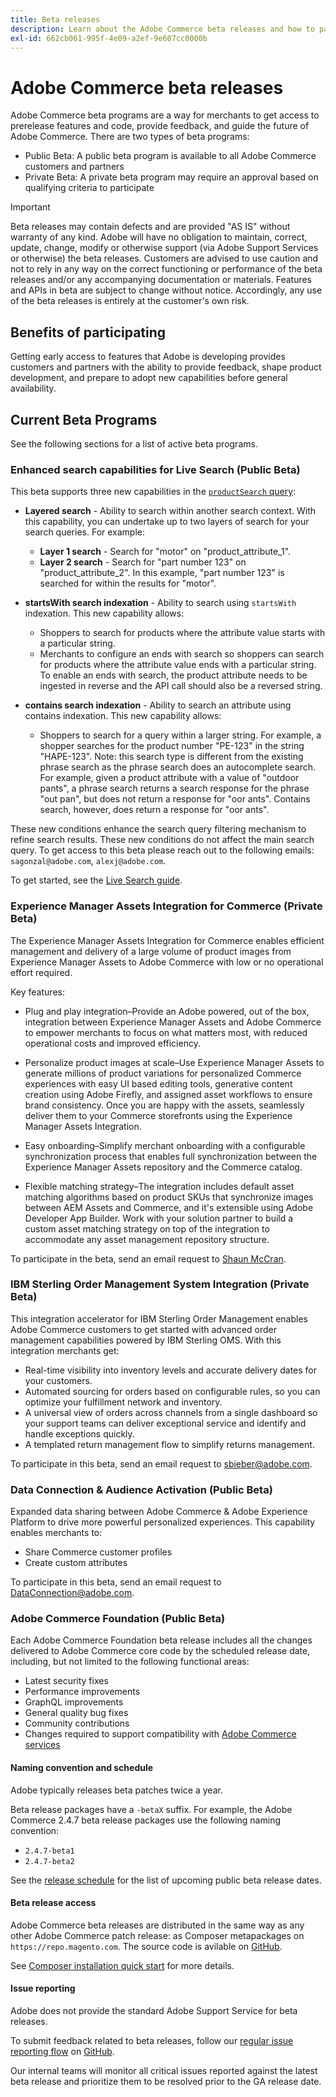 ```yaml
---
title: Beta releases
description: Learn about the Adobe Commerce beta releases and how to participate.
exl-id: 662cb061-995f-4e09-a2ef-9e607cc0000b
---
```

# Adobe Commerce beta releases

Adobe Commerce beta programs are a way for merchants to get access to prerelease features and code, provide feedback, and guide the future of Adobe Commerce. There are two types of beta programs:

- Public Beta: A public beta program is available to all Adobe Commerce customers and partners
- Private Beta: A private beta program may require an approval based on qualifying criteria to participate

>[!IMPORTANT]
>
>Beta releases may contain defects and are provided "AS IS" without warranty of any kind. Adobe will have no obligation to maintain, correct, update, change, modify or otherwise support (via Adobe Support Services or otherwise) the beta releases. Customers are advised to use caution and not to rely in any way on the correct functioning or performance of the beta releases and/or any accompanying documentation or materials. Features and APIs in beta are subject to change without notice. Accordingly, any use of the beta releases is entirely at the customer's own risk.

## Benefits of participating

Getting early access to features that Adobe is developing provides customers and partners with the ability to provide feedback, shape product development, and prepare to adopt new capabilities before general availability.

## Current Beta Programs

See the following sections for a list of active beta programs.

### Enhanced search capabilities for Live Search (Public Beta)

This beta supports three new capabilities in the [`productSearch` query](https://developer.adobe.com/commerce/services/graphql/live-search/product-search/):

- **Layered search** - Ability to search within another search context. With this capability, you can undertake up to two layers of search for your search queries. For example:
  
  - **Layer 1 search** - Search for "motor" on "product_attribute_1".
  - **Layer 2 search** - Search for "part number 123" on "product_attribute_2". In this example, "part number 123" is searched for within the results for "motor".

- **startsWith search indexation** - Ability to search using `startsWith` indexation. This new capability allows:

  - Shoppers to search for products where the attribute value starts with a particular string.
  - Merchants to configure an ends with search so shoppers can search for products where the attribute value ends with a particular string. To enable an ends with search, the product attribute needs to be ingested in reverse and the API call should also be a reversed string.

- **contains search indexation** - Ability to search an attribute using contains indexation. This new capability allows:

    - Shoppers to search for a query within a larger string. For example, a shopper searches for the product number "PE-123" in the string "HAPE-123". Note: this search type is different from the existing phrase search as the phrase search does an autocomplete search. For example, given a product attribute with a value of "outdoor pants", a phrase search returns a search response for the phrase "out pan", but does not return a response for "oor ants". Contains search, however, does return a response for "oor ants".

These new conditions enhance the search query filtering mechanism to refine search results. These new conditions do not affect the main search query. To get access to this beta please reach out to the following emails: `sagonzal@adobe.com`, `alexj@adobe.com`.

To get started, see the [Live Search guide](https://experienceleague.adobe.com/en/docs/commerce-merchant-services/live-search/install#install-the-live-search-beta).

### Experience Manager Assets Integration for Commerce (Private Beta)

The Experience Manager Assets Integration for Commerce enables efficient management and delivery of a large volume of product images from Experience Manager Assets to Adobe Commerce with low or no operational effort required.

Key features:

- Plug and play integration–Provide an Adobe powered, out of the box, integration between Experience Manager Assets and Adobe Commerce to empower merchants to focus on what matters most, with reduced operational costs and improved efficiency.

- Personalize product images at scale–Use Experience Manager Assets to generate millions of product variations for personalized Commerce experiences with easy UI based editing tools, generative content creation using Adobe Firefly, and assigned asset workflows to ensure brand consistency. Once you are happy with the assets, seamlessly deliver them to your Commerce storefronts using the Experience Manager Assets Integration.

- Easy onboarding–Simplify merchant onboarding with a configurable synchronization process that enables full synchronization between the Experience Manager Assets repository and the Commerce catalog.

- Flexible matching strategy–The integration includes default asset matching algorithms based on product SKUs that synchronize images between AEM Assets and Commerce, and it's extensible using Adobe Developer App Builder. Work with your solution partner to build a custom asset matching strategy on top of the integration to accommodate any asset management repository structure.

To participate in the beta, send an email request to [Shaun McCran](mailto:mccran@adobe.com).

### IBM Sterling Order Management System Integration (Private Beta)

This integration accelerator for IBM Sterling Order Management enables Adobe Commerce customers to get started with advanced order management capabilities powered by IBM Sterling OMS. With this integration merchants get:

- Real-time visibility into inventory levels and accurate delivery dates for your customers.
- Automated sourcing for orders based on configurable rules, so you can optimize your fulfillment network and inventory.
- A universal view of orders across channels from a single dashboard so your support teams can deliver exceptional service and identify and handle exceptions quickly.
- A templated return management flow to simplify returns management.

To participate in this beta, send an email request to [sbieber@adobe.com](mailto:sbieber@adobe.com).

### Data Connection & Audience Activation (Public Beta)

Expanded data sharing between Adobe Commerce & Adobe Experience Platform to drive more powerful personalized experiences. This capability enables merchants to:

- Share Commerce customer profiles
- Create custom attributes

To participate in this beta, send an email request to [DataConnection@adobe.com](mailto:DataConnection@adobe.com).

### Adobe Commerce Foundation (Public Beta)

Each Adobe Commerce Foundation beta release includes all the changes delivered to Adobe Commerce core code by the scheduled release date, including, but not limited to the following functional areas: 

- Latest security fixes
- Performance improvements
- GraphQL improvements
- General quality bug fixes
- Community contributions
- Changes required to support compatibility with [Adobe Commerce services](https://experienceleague.adobe.com/docs/commerce-merchant-services/user-guides/home.html)

#### Naming convention and schedule

Adobe typically releases beta patches twice a year.

Beta release packages have a `-betaX` suffix. For example, the Adobe Commerce 2.4.7 beta release packages use the following naming convention:

- `2.4.7-beta1`
- `2.4.7-beta2`

See the [release schedule](schedule.md) for the list of upcoming public beta release dates.


#### Beta release access

Adobe Commerce beta releases are distributed in the same way as any other Adobe Commerce patch release: as Composer metapackages on `https://repo.magento.com`. The source code is avilable on [GitHub](https://github.com/magento/magento2).

See [Composer installation quick start](../installation/composer.md) for more details.

#### Issue reporting

Adobe does not provide the standard Adobe Support Service for beta releases.

To submit feedback related to beta releases, follow our [regular issue reporting flow](https://developer.adobe.com/commerce/contributor/guides/code-contributions/) on [GitHub](https://github.com/magento/magento2).

Our internal teams will monitor all critical issues reported against the latest beta release and prioritize them to be resolved prior to the GA release date.
